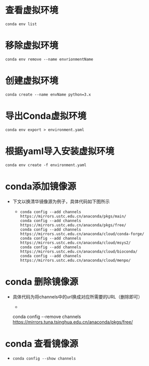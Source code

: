 # 查看虚拟环境

```
conda env list
```

# 移除虚拟环境

```
conda env remove --name envrionmentName 
```

# 创建虚拟环境

```
conda create --name envName python=3.x
```

# 导出Conda虚拟环境

```
conda env export > environment.yaml
```

# 根据yaml导入安装虚拟环境

```
conda env create -f environment.yaml
```

# conda添加镜像源

- 下文以换清华镜像源为例子，具体代码如下图所示	

  - ```
    conda config --add channels https://mirrors.ustc.edu.cn/anaconda/pkgs/main/
    conda config --add channels https://mirrors.ustc.edu.cn/anaconda/pkgs/free/
    conda config --add channels https://mirrors.ustc.edu.cn/anaconda/cloud/conda-forge/
    conda config --add channels https://mirrors.ustc.edu.cn/anaconda/cloud/msys2/
    conda config --add channels https://mirrors.ustc.edu.cn/anaconda/cloud/bioconda/
    conda config --add channels https://mirrors.ustc.edu.cn/anaconda/cloud/menpo/

# conda 删除镜像源

- 具体代码为将channels中的url换成对应所需要的URL（删除即可）	

	- ```
  conda config --remove channels  https://mirrors.tuna.tsinghua.edu.cn/anaconda/pkgs/free/

# conda 查看镜像源

- ```
  conda config --show channels
  ```

  

